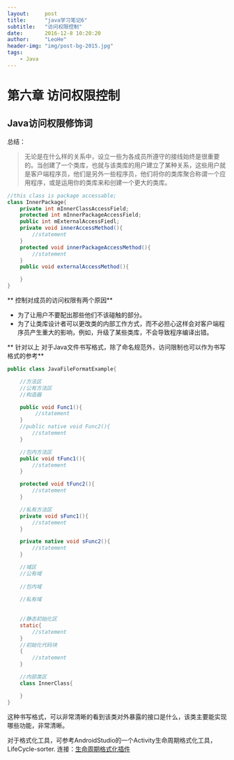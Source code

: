 ```yaml
---
layout:     post
title:      "java学习笔记6"
subtitle:   "访问权限控制"
date:       2016-12-8 10:20:20
author:     "LeoHe"
header-img: "img/post-bg-2015.jpg"
tags:
    - Java
---
```


# 第六章 访问权限控制

## Java访问权限修饰词

总结：
>无论是在什么样的关系中，设立一些为各成员所遵守的接线始终是很重要的。当创建了一个类库，也就与该类库的用户建立了某种关系，这些用户就是客户端程序员，他们是另外一些程序员，他们将你的类库聚合称谓一个应用程序，或是运用你的类库来和创建一个更大的类库。


```java
//this class is package accessable;
class InnerPackage{
    private int mInnerClassAccessField;
    protected int mInnerPackageAccessField;
    public int mExternalAccessFiedl;
    private void innerAccessMethod(){
        //statement
    }
    protected void innerPackageAccessMethod(){
        //statement
    }
    public void externalAccessMethod(){

    }
}
```

** 控制对成员的访问权限有两个原因**

* 为了让用户不要配出那些他们不该碰触的部分。
* 为了让类库设计者可以更改类的内部工作方式，而不必担心这样会对客户端程序员产生重大的影响，例如，升级了某些类库，不会导致程序编译出错。




** 针对以上 对于Java文件书写格式，除了命名规范外，访问限制也可以作为书写格式的参考**


```java
public class JavaFileFormatExample{

    //方法区
    //公有方法区
    //构造器

    public void Func1(){
         //statement
    }
    //public native void Func2(){
        //statement
    }

    //包内方法区
    public void tFunc1(){
        //statement
    }

    protected void tFunc2(){
        //statement
    }

    //私有方法区
    private void sFunc1(){
        //statement
    }

    private native void sFunc2(){
        //statement
    }

    //域区
    //公有域
    
    //包内域
    
    //私有域
    
    
    //静态初始化区
    static{
        //statement
    }
    //初始化代码块
    {
        //statement
    }

    //内部类区
    class InnerClass{

    }
}
```

这种书写格式，可以非常清晰的看到该类对外暴露的接口是什么，该类主要能实现哪些功能，非常清晰。

对于格式化工具，可参考AndroidStudio的一个Activity生命周期格式化工具，LifeCycle-sorter.
连接：[生命周期格式化插件](https://github.com/armandAkop/Lifecycle-Sorter)

